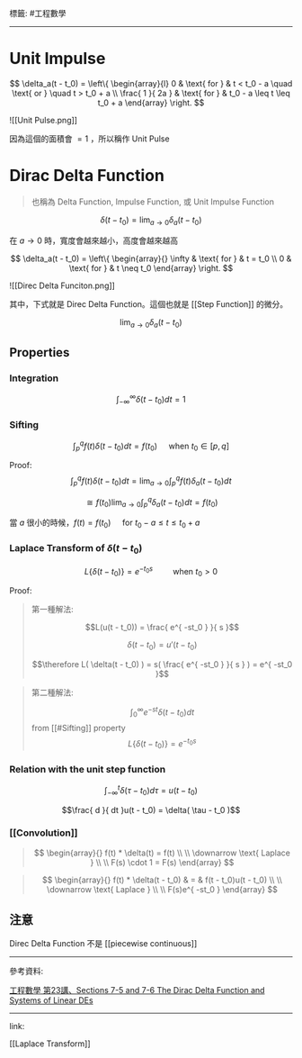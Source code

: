 標籤: #工程數學 

---

# Unit Impulse

$$
\delta_a(t - t_0) = 
\left\{
	\begin{array}{l}
		0 & \text{ for } & t < t_0 - a \quad \text{ or } \quad t > t_0 + a \\
		\frac{ 1 }{ 2a } & \text{ for } & t_0 - a \leq t \leq t_0 + a
	\end{array}
\right.
$$

![[Unit Pulse.png]]

因為這個的面積會 $=1$ ，所以稱作 Unit Pulse

# Dirac Delta Function

> 也稱為 Delta Function, Impulse Function, 或 Unit Impulse Function

$$\delta(t - t_0) = \lim_{ a \rightarrow 0 } \delta_a( t - t_0 )$$

在 $a \rightarrow 0$ 時，寬度會越來越小，高度會越來越高

$$
\delta_a(t - t_0) = 
\left\{
	\begin{array}{}
		\infty & \text{ for } & t = t_0 \\
		0 & \text{ for } & t \neq t_0
	\end{array}
\right.
$$

![[Direc Delta Funciton.png]]

其中，下式就是 Direc Delta Function。這個也就是 [[Step Function]] 的微分。

$$\lim_{ a \rightarrow 0 } \delta_a( t - t_0 )$$

## Properties

### Integration

$$\int_{ -\infty }^{ \infty }\delta(t - t_0)dt = 1$$

### Sifting

$$\int_p^q f(t)\delta(t - t_0)dt = f(t_0) \quad \text{ when } t_0 \in [p, q]$$

Proof:
$$\int_p^q f(t)\delta(t - t_0)dt = \lim_{ a \rightarrow 0 }\int_p^q f(t)\delta_a(t - t_0)dt$$

$$\cong f(t_0) \lim_{ a \rightarrow 0 }\int_p^q \delta_a(t - t_0)dt = f(t_0)$$

當 $a$ 很小的時候，$f(t) = f(t_0) \quad \text{ for } t_0 - a \leq t \leq t_0 + a$

### Laplace Transform of $\delta(t - t_0)$

$$L\{ \delta(t - t_0) \} = e^{ -t_0s } \qquad \text{ when } t_0 > 0$$

Proof:

> 第一種解法:
> 
> $$L(u(t - t_0)) = \frac{ e^{ -st_0 } }{ s }$$
> 
> $$\delta(t - t_0) = u'(t - t_0)$$
> 
> $$\therefore L( \delta(t - t_0) ) = s( \frac{ e^{ -st_0 } }{ s } ) = e^{ -st_0 }$$

> 第二種解法:
> 
> $$\int_0^\infty e^{ -st }\delta (t - t_0)dt$$
> from [[#Sifting]] property
> $$L\{ \delta(t - t_0) \} = e^{ -t_0s }$$

### Relation with the unit step function

$$\int_{ -\infty }^t \delta(\tau - t_0)d\tau = u(t - t_0)$$

$$\frac{ d }{ dt }u(t - t_0) = \delta( \tau - t_0 )$$

### [[Convolution]]

> $$
> \begin{array}{}
> 	f(t) * \delta(t) = f(t) \\ \\
> 	\downarrow \text{ Laplace } \\ \\
> 	F(s) \cdot 1 = F(s)
> \end{array}
> $$

> $$
> \begin{array}{}
> 	f(t) * \delta(t - t_0) & = & f(t - t_0)u(t - t_0) \\ \\
> 	\downarrow \text{ Laplace } \\ \\
> 	F(s)e^{ -st_0 }
> \end{array}
> $$

## 注意

Direc Delta Function 不是 [[piecewise continuous]]

---

參考資料:

[工程數學 第23講、Sections 7-5 and 7-6 The Dirac Delta Function and Systems of Linear DEs](https://youtu.be/clnW8db1WaQ)

---

link:

[[Laplace Transform]]